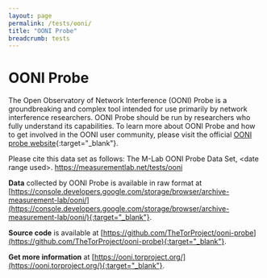 ```yaml
---
layout: page
permalink: /tests/ooni/
title: "OONI Probe"
breadcrumb: tests
---
```


# OONI Probe

The Open Observatory of Network Interference (OONI) Probe is a groundbreaking and complex tool intended for use primarily by network interference researchers. OONI Probe should be run by researchers who fully understand its capabilities. To learn more about OONI Probe and how to get involved in the OONI user community, please visit the official [OONI probe website](https://ooni.torproject.org/){:target="_blank"}.

Please cite this data set as follows: The M-Lab OONI Probe Data Set, &lt;date range used&gt;. https://measurementlab.net/tests/ooni

**Data** collected by OONI Probe is available in raw format at [https://console.developers.google.com/storage/browser/archive-measurement-lab/ooni/](https://console.developers.google.com/storage/browser/archive-measurement-lab/ooni/){:target="_blank"}.

**Source code** is available at [https://github.com/TheTorProject/ooni-probe](https://github.com/TheTorProject/ooni-probe){:target="_blank"}.

**Get more information** at [https://ooni.torproject.org/](https://ooni.torproject.org/){:target="_blank"}.